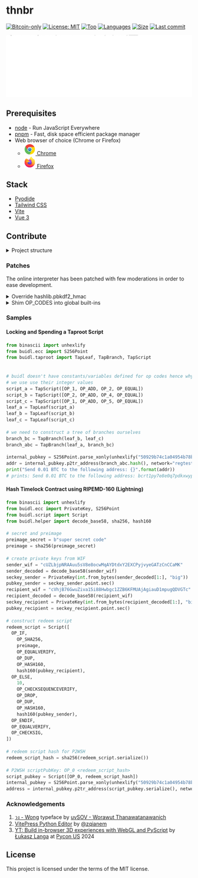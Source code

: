 # thnbr

[![Bitcoin-only](https://img.shields.io/badge/bitcoin-only-FF9900?logo=bitcoin)](https://twentyone.world)
[![License: MIT](https://img.shields.io/badge/License-MIT-yellow.svg)](https://github.com/aekasitt/thonburi/blob/master/LICENSE)
[![Top](https://img.shields.io/github/languages/top/aekasitt/thonburi)](https://github.com/aekasitt/thonburi)
[![Languages](https://img.shields.io/github/languages/count/aekasitt/thonburi)](https://github.com/aekasitt/thonburi)
[![Size](https://img.shields.io/github/repo-size/aekasitt/thonburi)](https://github.com/aekasitt/thonburi)
[![Last commit](https://img.shields.io/github/last-commit/aekasitt/thonburi/master)](https://github.com/aekasitt/thonburi)

[![Thonburi banner](https://github.com/aekasitt/thonburi/blob/master/static/thonburi-banner.svg)](static/thonburi-banner.svg)

## Prerequisites

* [node](https://nodejs.org) - Run JavaScript Everywhere
* [pnpm](https://pnpm.io) - Fast, disk space efficient package manager
* Web browser of choice (Chrome or Firefox)
  * [![Chrome Logo](static/chrome.svg) Chrome](https://www.google.com/chrome)
  * [![Firefox Logo](static/firefox.svg) Firefox](https://www.mozilla.org/en-US/firefox/new)

## Stack

* [Pyodide](https://pyodide.org/en/stable)
* [Tailwind CSS](https://tailwindcss.com)
* [Vite](https://vitejs.dev)
* [Vue 3](https://v3.vuejs.org)

## Contribute

<details>
  <summary> Project structure </summary>

  ```
  thonburi/
  ├── LICENSE                              # MIT License permission outline
  ├── README.md                            # Project setup and test setup walkthrough
  ├── index.html                           # Hypertext template where application is embedded
  ├── package.json                         # Project definitions and dependencies 
  ├── src/
  │   ├── assets/                          # Collection of stylesheets and vector assets
  │   │   └── ...                          # TODO: expand descriptions
  │   │
  │   ├── components/                      # Collection of Vue frontend components
  │   │   └── ...                          # TODO: expand descriptions
  │   │
  │   ├── stores/                          # Collection of Vue composable stores
  │   │   └── ...                          # TODO: expand descriptions
  │   │
  │   ├── views/                           # Collection of Vue frontend pages
  │   │   └── ...                          # TODO: expand descriptions
  │   │
  │   └── workers/                         # Collection of web workers
  │       └── mattvm.js                    # Pyodide parser with `pymatt` pre-installed
  │
  ├── static/                              # Static assets
  │   ├── coi-serviceworker.min.js         # Cross-origin isolation through a service worker
  │   ├── chrome.svg                       # Vector asset of Chrome web browser logo
  │   ├── favicon.ico                      # Small graphic image for the browser's address bar
  │   ├── firefox.svg                      # Vector asset of Firefox logo used by README.md
  │   ├── pymatt-0.0.1-py3-none-any.whl    # Wheel file for `pymatt` python package
  │   ├── pyodide.asm.js                   # The JS half of the main "binary"
  │   ├── pyodide.asm.wasm                 # The WebAssembly half of the main "binary"
  │   ├── pyodide.js                       # Legacy support for browsers unable to use es6 module
  │   ├── pyodide.mjs                      # Small JS loader shim which exports `loadPyodide`
  │   ├── pyodide-lock.json                # Lockfile for Python packages
  │   ├── python_stdlib.zip                # Python standard libraries for Pyodide
  │   ├── thonburi.svg                        # Project logo
  │   ├── thonburi-banner.svg                 # Project banner
  │   └── thonburi-social.svg                 # Project social link preview
  │
  ├── tailwind.config.js                   # Styling plugins and rules for TailwindCSS
  └── vite.config.js                       # Bundler configuration and static asset bypass
  ```

  Notable exemptions: `dotfiles`, `lockfile` and `component library generated files`
</details>

### Patches

The online interpreter has been patched with few moderations in order to ease development.

<details>
  <summary> Override hashlib.pbkdf2_hmac </summary>

  This normally is an operation where `hashlib` binds to `OpenSSL` in user's environment
  and not supported in `pyodide` environment, but interpreter overrides this with a pure
  python implementation at runtime to make possible some of `buidl` method calls.
  ```python
  # NOTE: shim pbkdf2_hmac without openssl
  #       https://pyodide.org/en/stable/usage/wasm-constraints.html#modules-with-limited-functionality
  import hashlib
  import hmac
  def pbkdf2_hmac(hash_name, password, salt, iterations, dklen=None):
    hash_func = getattr(hashlib, hash_name)
    hlen = hash_func().digest_size
    if dklen is None:
      dklen = hlen
    blocks = -(-dklen // hlen)  # ceil division
    def F(block_index):
      U = hmac.new(password, salt + block_index.to_bytes(4, "big"), hash_func).digest()
      result = bytearray(U)
      for _ in range(iterations - 1):
        U = hmac.new(password, U, hash_func).digest()
        result = bytearray(x ^ y for x, y in zip(result, U))
      return result
    dk = b''.join(F(i + 1) for i in range(blocks))
    return dk[:dklen]
  hashlib.pbkdf2_hmac = pbkdf2_hmac
  ```
</details>
<details>
  <summary> Shim OP_CODES into global built-ins </summary>

  This gives access to developer to immediately use OP_CODES such as `OP_0`, `OP_ADD`,
  `OP_EQUAL`, and etc. without imports

  ```python
  # NOTE: shim opcodes from buidl.op.OP_CODE_NAMES
  from buidl.op import OP_CODE_NAMES
  OP_CODES: dict[str, int] = {value: key for key, value in OP_CODE_NAMES.items()}
  globals().update(OP_CODES)
  ```
</details>

### Samples

#### Locking and Spending a Taproot Script

```python
from binascii import unhexlify
from buidl.ecc import S256Point
from buidl.taproot import TapLeaf, TapBranch, TapScript


# buidl doesn't have constants/variables defined for op codes hence why
# we use use their integer values
script_a = TapScript([OP_1, OP_ADD, OP_2, OP_EQUAL])
script_b = TapScript([OP_2, OP_ADD, OP_4, OP_EQUAL])
script_c = TapScript([OP_1, OP_ADD, OP_5, OP_EQUAL])
leaf_a = TapLeaf(script_a)
leaf_b = TapLeaf(script_b)
leaf_c = TapLeaf(script_c)

# we need to construct a tree of branches ourselves
branch_bc = TapBranch(leaf_b, leaf_c)
branch_abc = TapBranch(leaf_a, branch_bc)

internal_pubkey = S256Point.parse_xonly(unhexlify("50929b74c1a04954b78b4b6035e97a5e078a5a0f28ec96d547bfee9ace803ac0"))
addr = internal_pubkey.p2tr_address(branch_abc.hash(), network="regtest")
print("Send 0.01 BTC to the following address: {}".format(addr))
# prints: Send 0.01 BTC to the following address: bcrt1py7e8e0q7pdkxwyp2tjn65k4kd5kgch0aqe03jzjczn96xat6nwjswsu892
```

#### Hash Timelock Contract using RIPEMD-160 (Lightning)

```python
from binascii import unhexlify
from buidl.ecc import PrivateKey, S256Point
from buidl.script import Script
from buidl.helper import decode_base58, sha256, hash160

# secret and preimage
preimage_secret = b"super secret code"
preimage = sha256(preimage_secret)

# create private keys from WIF
sender_wif = "cUZLbjpNRAAuu5sV8e8ocwMqAYDtdxY2EXCPyjvyeGATzCnCCaMK"
sender_decoded = decode_base58(sender_wif)
seckey_sender = PrivateKey(int.from_bytes(sender_decoded[1:], "big"))
pubkey_sender = seckey_sender.point.sec()
recipient_wif = "cVhjB76GwuZiva15i88Hwbgc1ZZB6KFMUAjAgiauD1mpugQDVGTc"
recipient_decoded = decode_base58(recipient_wif)
seckey_recipient = PrivateKey(int.from_bytes(recipient_decoded[1:], "big"))
pubkey_recipient = seckey_recipient.point.sec()

# construct redeem script
redeem_script = Script([
  OP_IF,
    OP_SHA256,
    preimage,
    OP_EQUALVERIFY,
    OP_DUP,
    OP_HASH160,
    hash160(pubkey_recipient),
  OP_ELSE,
    10,
    OP_CHECKSEQUENCEVERIFY,
    OP_DROP,
    OP_DUP,
    OP_HASH160,
    hash160(pubkey_sender),
  OP_ENDIF,
  OP_EQUALVERIFY,
  OP_CHECKSIG,
])

# redeem script hash for P2WSH
redeem_script_hash = sha256(redeem_script.serialize())

# P2WSH scriptPubKey: OP_0 <redeem_script_hash>
script_pubkey = Script([OP_0, redeem_script_hash])
internal_pubkey = S256Point.parse_xonly(unhexlify("50929b74c1a04954b78b4b6035e97a5e078a5a0f28ec96d547bfee9ace803ac0"))
address = internal_pubkey.p2tr_address(script_pubkey.serialize(), network="regtest")``
```

### Acknowledgements

1. [วง - Wong](https://www.f0nt.com/release/sov-wong) typeface
  by [uvSOV - Worawut Thanawatanawanich](https://fb.com/worawut.thanawatanawanich)
2. [VitePress Python Editor](https://github.com/zqianem/vitepress-python-editor)
  by [@zqianem](https://github.com/zqianem)
3. [YT: Build in-browser 3D experiences with WebGL and PyScript](https://youtu.be/NQyzFbYZjHk)
  by [Łukasz Langa](https://lukasz.langa.pl)
  at [Pycon US](https://us.pycon.org) 2024

## License

This project is licensed under the terms of the MIT license.
